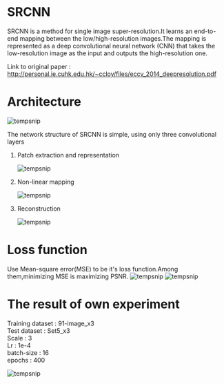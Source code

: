 # SRCNN

SRCNN is a method for single image super-resolution.It learns an end-to-end mapping between the low/high-resolution images.The mapping is represented as a deep convolutional neural network (CNN) that takes the low-resolution image as the input and outputs the high-resolution one.

Link to original paper : http://personal.ie.cuhk.edu.hk/~ccloy/files/eccv_2014_deepresolution.pdf
# Architecture
![tempsnip](https://github.com/TONY19950506/SRCNN/assets/110157487/ea51051e-3819-455f-b9b6-929fcf43db07)

The network structure of SRCNN is simple, using only three convolutional layers
1. Patch extraction and representation

     ![tempsnip](https://github.com/TONY19950506/SRCNN/assets/110157487/ee7489a8-2278-42c9-8dc7-6dedf70b0777)

3. Non-linear mapping

     ![tempsnip](https://github.com/TONY19950506/SRCNN/assets/110157487/e78c4475-8534-4828-8968-43783d9a71d5)

3. Reconstruction

     ![tempsnip](https://github.com/TONY19950506/SRCNN/assets/110157487/90b2790e-55f7-4f26-806b-c4da9c00aa27)

# Loss function 
Use Mean-square error(MSE) to be it's loss function.Among them,minimizing MSE is maximizing PSNR.
       ![tempsnip](https://github.com/TONY19950506/SRCNN/assets/110157487/9608040a-2163-4bf9-beac-ca17bbeb8915)
       ![tempsnip](https://github.com/TONY19950506/SRCNN/assets/110157487/20fda5ba-331c-458c-9ece-cbba9335c7c0)

# The result of own experiment
Training dataset : 91-image_x3  
Test dataset : Set5_x3  
Scale : 3  
Lr : 1e-4  
batch-size : 16  
epochs : 400  

![tempsnip](https://github.com/TONY19950506/SRCNN/assets/110157487/e8b69174-5147-4639-a54c-c52185ef27e2)


